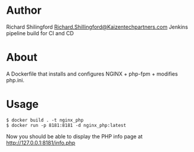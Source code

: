 # Author

Richard Shilingford  <Richard.Shillingford@Kaizentechpartners.com>
Jenkins pipeline build for CI and CD

# About

A Dockerfile that installs and configures NGINX + php-fpm + modifies php.ini.

# Usage
```
$ docker build . -t nginx_php
$ docker run -p 8181:8181 -d nginx_php:latest
```

Now you should be able to display the PHP info page at http://127.0.0.1:8181/info.php
